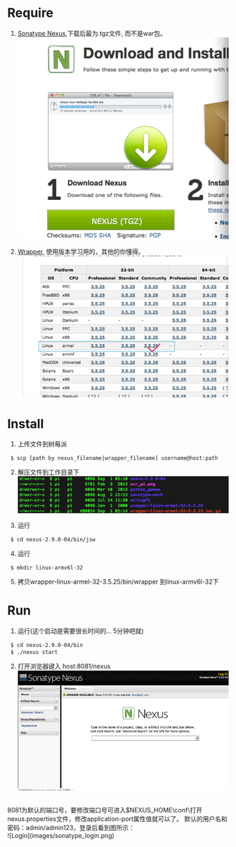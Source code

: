 # Require
1. [Sonatype Nexus](http://www.sonatype.org/nexus/go),下载后最为.tgz文件, 而不是war包。
   <br>![Sonatype Nexus Download](images/sonatype_nexus_download.png)
   
2. [Wrapper](http://wrapper.tanukisoftware.com/doc/english/download.jsp), 使用版本学习用的，其他的你懂得。
   <br>![Wrapper Download](images/wrapper_download.png)
# Install
1. 上传文件到树莓派<br>
```
 $ scp [path by nexus_filename|wrapper_filename] username@host:path
```

2. 解压文件到工作目录下
	<br>![Dir](images/sonatype_dir.png)

3. 运行
```
 $ cd nexus-2.9.0-04/bin/jsw
```

4. 运行
```
 $ mkdir linux-armv6l-32
```

5. 拷贝wrapper-linux-armel-32-3.5.25/bin/wrapper 到linux-armv6l-32下

# Run
1. 运行(这个启动是需要很长时间的... 5分钟吧就)
```
 $ cd nexus-2.9.0-04/bin
 $ ./nexus start
```

2. 打开浏览器键入 host:8081/nexus
<br>![Start](images/sonatype_start.png)
<br>
8081为默认的端口号，要修改端口号可进入$NEXUS_HOME\conf\打开nexus.properties文件，修改application-port属性值就可以了。
默认的用户名和密码：admin/admin123，登录后看到图所示：
<br>![Login](images/sonatype_login.png)
